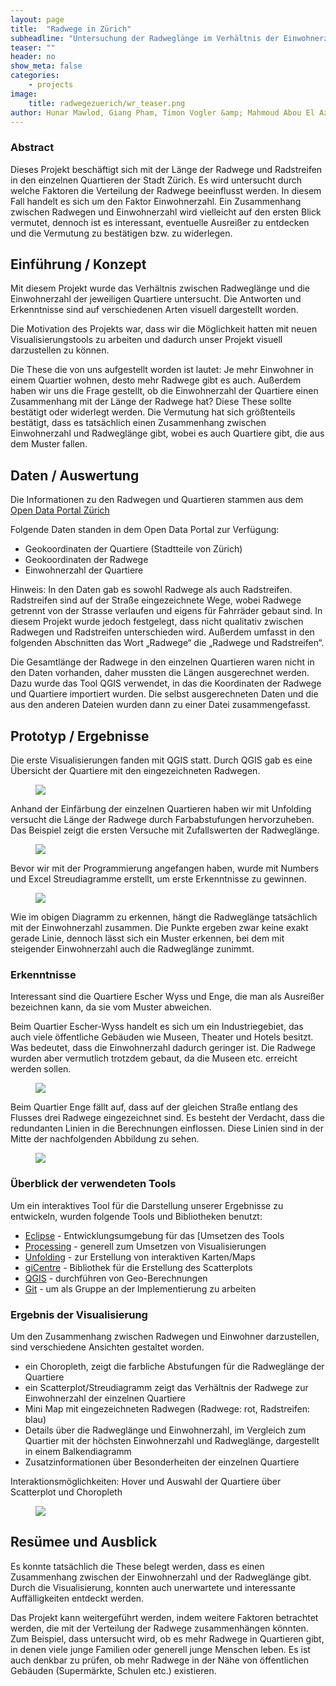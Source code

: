 ```yaml
---
layout: page
title:  "Radwege in Zürich"
subheadline: "Untersuchung der Radweglänge im Verhältnis der Einwohnerzahl in Zürich"
teaser: ""
header: no
show_meta: false
categories:
    - projects
image:
    title: radwegezuerich/wr_teaser.png
author: Hunar Mawlod, Giang Pham, Timon Vogler &amp; Mahmoud Abou El Azm
---
```


### Abstract
Dieses Projekt beschäftigt sich mit der Länge der Radwege und Radstreifen in den einzelnen Quartieren der Stadt Zürich.
Es wird untersucht durch welche Faktoren die Verteilung der Radwege beeinflusst werden. In diesem Fall handelt es sich um den Faktor Einwohnerzahl.
Ein Zusammenhang zwischen Radwegen und Einwohnerzahl wird vielleicht auf den ersten Blick vermutet, dennoch ist es interessant, eventuelle Ausreißer zu entdecken und die Vermutung zu bestätigen bzw. zu widerlegen.


## Einführung / Konzept
Mit diesem Projekt wurde das Verhältnis zwischen Radweglänge und die Einwohnerzahl der jeweiligen Quartiere untersucht. Die Antworten und Erkenntnisse sind auf verschiedenen Arten visuell dargestellt worden.

Die Motivation des Projekts war, dass wir die Möglichkeit hatten mit neuen Visualisierungstools zu arbeiten und dadurch unser Projekt visuell darzustellen zu können.

Die These die von uns aufgestellt worden ist lautet:
Je mehr Einwohner in einem Quartier wohnen, desto mehr Radwege gibt es auch. Außerdem haben wir uns die Frage gestellt, ob die Einwohnerzahl der Quartiere einen Zusammenhang mit der Länge der Radwege hat?
Diese These sollte bestätigt oder widerlegt werden. Die Vermutung hat sich größtenteils bestätigt, dass es tatsächlich einen Zusammenhang zwischen Einwohnerzahl und Radweglänge gibt, wobei es auch Quartiere gibt, die aus dem Muster fallen.

## Daten / Auswertung

Die Informationen zu den Radwegen und Quartieren stammen aus dem [Open Data Portal Zürich](
https://data.stadt-zuerich.ch)

Folgende Daten standen in dem Open Data Portal zur Verfügung:

* Geokoordinaten der Quartiere (Stadtteile von Zürich)
* Geokoordinaten der Radwege
* Einwohnerzahl der Quartiere

Hinweis:
In den Daten gab es sowohl Radwege als auch Radstreifen. Radstreifen sind auf der Straße eingezeichnete Wege, wobei Radwege getrennt von der Strasse verlaufen und eigens für Fahrräder gebaut sind. In diesem Projekt wurde jedoch festgelegt, dass nicht qualitativ zwischen Radwegen und Radstreifen unterschieden wird. Außerdem umfasst in den folgenden Abschnitten das Wort „Radwege“ die „Radwege und Radstreifen“.

Die Gesamtlänge der Radwege in den einzelnen Quartieren waren nicht in den Daten vorhanden, daher mussten die Längen ausgerechnet werden. Dazu wurde das Tool QGIS verwendet, in das die Koordinaten der Radwege und Quartiere importiert wurden.
Die selbst ausgerechneten Daten und die aus den anderen Dateien wurden dann zu einer Datei zusammengefasst.

## Prototyp / Ergebnisse

Die erste Visualisierungen fanden mit QGIS statt. Durch QGIS gab es eine Übersicht der Quartiere mit den eingezeichneten Radwegen.

<figure>
  <img src="{{ site.urlimg }}/radwegezuerich/blau.png" />
</figure>

Anhand der Einfärbung der einzelnen Quartieren haben wir mit Unfolding versucht die Länge der Radwege durch Farbabstufungen hervorzuheben. Das Beispiel zeigt die ersten Versuche mit Zufallswerten der Radweglänge.

<figure>
  <img src="{{ site.urlimg }}/radwegezuerich/rot.png" />
</figure>

Bevor wir mit der Programmierung angefangen haben, wurde mit Numbers und Excel Streudiagramme erstellt, um erste Erkenntnisse zu gewinnen.

<figure>
  <img src="{{ site.urlimg }}/radwegezuerich/scatterplot.png" />
</figure>

Wie im obigen Diagramm zu erkennen, hängt die Radweglänge tatsächlich mit der Einwohnerzahl zusammen. Die Punkte ergeben zwar keine exakt gerade Linie, dennoch lässt sich ein Muster erkennen, bei dem mit steigender Einwohnerzahl auch die Radweglänge zunimmt.

### Erkenntnisse

Interessant sind die Quartiere Escher Wyss und Enge, die man als Ausreißer bezeichnen kann, da sie vom Muster abweichen.

Beim Quartier Escher-Wyss handelt es sich um ein Industriegebiet, das auch viele öffentliche Gebäuden wie Museen, Theater und Hotels besitzt. Was bedeutet, dass die Einwohnerzahl dadurch geringer ist. Die Radwege wurden aber vermutlich trotzdem gebaut, da die Museen etc. erreicht werden sollen.

<figure>
  <img src="{{ site.urlimg }}/radwegezuerich/escherwyss.png" />
</figure>

Beim Quartier Enge fällt auf, dass auf der gleichen Straße entlang des Flusses drei Radwege eingezeichnet sind. Es besteht der Verdacht, dass die redundanten Linien in die Berechnungen einflossen. Diese Linien sind in der Mitte der nachfolgenden Abbildung zu sehen.

<figure>
  <img src="{{ site.urlimg }}/radwegezuerich/enge.png" />
</figure>

### Überblick der verwendeten Tools

Um ein interaktives Tool für die Darstellung unserer Ergebnisse zu entwickeln, wurden folgende Tools und Bibliotheken benutzt:

* [Eclipse](https://eclipse.org/) - Entwicklungsumgebung für das [Umsetzen des Tools
* [Processing](https://processing.org/) - generell zum Umsetzen von Visualisierungen
* [Unfolding](http://unfoldingmaps.org/) - zur Erstellung von interaktiven Karten/Maps
* [giCentre](http://www.gicentre.net/) - Bibliothek für die Erstellung des Scatterplots
* [QGIS](https://www.qgis.org/) - durchführen von Geo-Berechnungen
* [Git](https://github.com/) - um als Gruppe an der Implementierung zu arbeiten

### Ergebnis der Visualisierung

Um den Zusammenhang zwischen Radwegen und Einwohner darzustellen, sind verschiedene Ansichten gestaltet worden.

* ein Choropleth, zeigt die farbliche Abstufungen für die Radweglänge der Quartiere
* ein Scatterplot/Streudiagramm zeigt das Verhältnis der Radwege zur Einwohnerzahl der einzelnen Quartiere
* Mini Map mit eingezeichneten Radwegen (Radwege: rot, Radstreifen: blau)
* Details über die Radweglänge und Einwohnerzahl, im Vergleich zum Quartier mit der höchsten Einwohnerzahl und Radweglänge, dargestellt in einem Balkendiagramm
* Zusatzinformationen über Besonderheiten der einzelnen Quartiere

Interaktionsmöglichkeiten: Hover und Auswahl der Quartiere über Scatterplot und Choropleth

<figure>
  <img src="{{ site.urlimg }}/radwegezuerich/tool_final.png" />
</figure>

## Resümee und Ausblick
Es konnte tatsächlich die These belegt werden, dass es einen Zusammenhang zwischen der Einwohnerzahl und der Radweglänge gibt. Durch die Visualisierung, konnten auch unerwartete und interessante Auffälligkeiten entdeckt werden.

Das Projekt kann weitergeführt werden, indem weitere Faktoren betrachtet werden, die mit der Verteilung der Radwege zusammenhängen könnten.
Zum Beispiel, dass untersucht wird, ob es mehr Radwege in Quartieren gibt, in denen viele junge Familien oder generell junge Menschen leben. Es ist auch denkbar zu prüfen, ob mehr Radwege in der Nähe von öffentlichen Gebäuden (Supermärkte, Schulen etc.) existieren.
